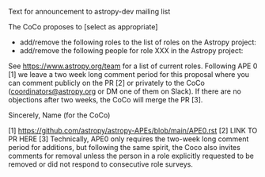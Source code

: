 Text for announcement to astropy-dev mailing list

The CoCo proposes to [select as appropriate]
- add/remove the following roles to the list of roles on the Astropy project:
- add/remove the following people for role XXX in the Astropy project:

See https://www.astropy.org/team for a list of current roles. Following APE 0 [1] we leave a two week long comment period for this proposal where you can comment publicly on the PR [2] or privately to the CoCo (coordinators@astropy.org or DM one of them on Slack). If there are no objections after two weeks, the CoCo will merge the PR [3].

Sincerely,
Name
(for the CoCo)

[1] https://github.com/astropy/astropy-APEs/blob/main/APE0.rst
[2] LINK TO PR HERE
[3] Technically, APE0 only requires the two-week long comment period for additions, but following the same spirit, the Coco also invites comments for removal unless the person in a role explicitly requested to be removed or did not respond to consecutive role surveys.
